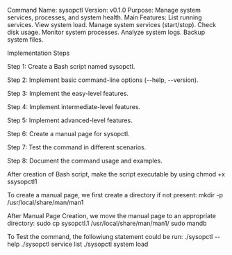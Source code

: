 Command Name: sysopctl
	Version: v0.1.0
	Purpose: Manage system services, processes, and system health.
	Main Features:
		List running services.
		View system load.
		Manage system services (start/stop).
		Check disk usage.
		Monitor system processes.
		Analyze system logs.
		Backup system files.


Implementation Steps

Step 1: Create a Bash script named sysopctl.

Step 2: Implement basic command-line options (--help, --version).

Step 3: Implement the easy-level features.

Step 4: Implement intermediate-level features.

Step 5: Implement advanced-level features.

Step 6: Create a manual page for sysopctl.

Step 7: Test the command in different scenarios.

Step 8: Document the command usage and examples.

After creation of Bash script, make the script executable by using 
      chmod +x ssysopctl1


To create a manual page, we first create a directory if not present:
      mkdir -p /usr/local/share/man/man1


After Manual Page Creation, we move the manual page to an appropriate directory:
      sudo cp sysopctl.1 /usr/local/share/man/man1/
      sudo mandb

To Test the command, the followiung statement could be run:
      ./sysopctl --help
      ./sysopctl service list
      ./sysopctl system load
